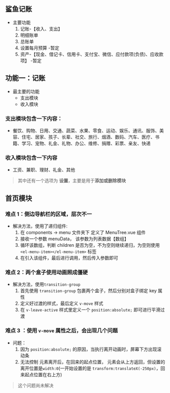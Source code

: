 ## 鲨鱼记账

- 主要功能
  1.  记账-【收入、支出】
  2.  明细账单
  3.  总账单
  4.  设置每月预算 -暂定
  5.  资产-【现金、借记卡、信用卡、支付宝、微信、应付款项(负债)、应收款项】 -暂定

## 功能一：记账

- 最主要的功能
  - 支出模块
  - 收入模块

### 支出模块包含一下内容：

- 餐饮、购物、日用、交通、蔬菜、水果、零食、运动、娱乐、通讯、服饰、美容、住宅、居家、孩子、长辈、社交、旅行、烟酒、数码、汽车、医疗、书籍、学习、宠物、礼金、礼物、办公、维修、捐赠、彩票、亲友、快递

### 收入模块包含一下内容

- 工资、兼职、理财、礼金、其他

> 其中还有一个选项为 **设置**，主要是用于**添加或删除模块**

## 首页模块

### 难点 1：侧边导航栏的区域，层次不一

- 解决方法，使用了递归组件:
  1.  在 components -> menu 文件夹下 定义了 MenuTree.vue 组件
  2.  接收一个参数 menuData， 该参数为列表数据【数组】
  3.  循环该数组，判断 children 是否为空，不为空则继续递归，为空则使用 `<el-menu-item></el-menu-item>` 标签
  4.  在引入该组件，最后进行调用，然后传入参数即可

### 难点 2：两个盒子使用动画照成僵硬

- 解决方法，使用`transition-group`
  1.  首先使用 `transition-group` 包裹两个盒子，然后分别对盒子绑定 key 属性
  2.  定义好过渡的样式，最后定义 `v-move` 样式
	3.	在 `v-leave-active` 样式里定义一个 `position:absolute;` 即可进行平滑过渡

### 难点 3 ：使用 `v-move` 属性之后，会出现几个问题

- 问题：
	1. 因为 `position:absolute;` 的原因，当执行离开动画时，屏幕下方出现滚动条
	2. 无法控制 元素离开后，在回来的起点位置， 元素会从上方返回，但设置的离开位置是`width:0`(一开始设置的是 `transform:translateX(-250px)`，回来起点位置在右上方)

> 这个问题尚未解决